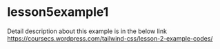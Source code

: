 # lesson5example1

Detail description about this example is in the below link
https://coursecs.wordpress.com/tailwind-css/lesson-2-example-codes/
